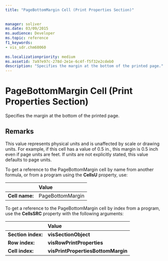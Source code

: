 ```yaml
---
title: "PageBottomMargin Cell (Print Properties Section)"
 
 
manager: soliver
ms.date: 03/09/2015
ms.audience: Developer
ms.topic: reference
f1_keywords:
- vis_sdr.chm60060
 
ms.localizationpriority: medium
ms.assetid: 7a97e97c-278d-2e1e-6c4f-f5f32e2cdeb0
description: "Specifies the margin at the bottom of the printed page."
---
```


# PageBottomMargin Cell (Print Properties Section)

Specifies the margin at the bottom of the printed page.
  
## Remarks

This value represents physical units and is unaffected by scale or drawing units. For example, if this cell has a value of 0.5 in., this margin is 0.5 inch even if page units are feet. If units are not explicitly stated, this value defaults to page units. 
  
To get a reference to the PageBottomMargin cell by name from another formula, or from a program using the **CellsU** property, use: 
  
||Value |
|:-----|:-----|
| **Cell name:**  <br/> | PageBottomMargin  <br/> |
   
To get a reference to the PageBottomMargin cell by index from a program, use the **CellsSRC** property with the following arguments: 
  
||Value |
|:-----|:-----|
| **Section index:**  <br/> |**visSectionObject** <br/> |
| **Row index:**  <br/> |**visRowPrintProperties** <br/> |
| **Cell index:**  <br/> |**visPrintPropertiesBottomMargin** <br/> |
   

